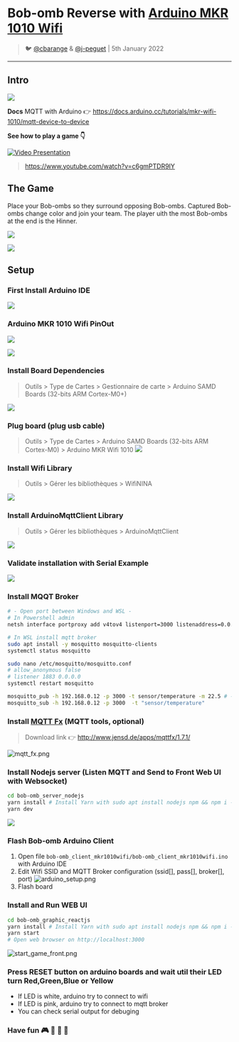 # Bob-omb Reverse with [Arduino MKR 1010 Wifi](https://docs.arduino.cc/hardware/mkr-wifi-1010/)
> 🐦 [@cbarange](https://twitter.com/cbarange_dev) & [@j-peguet](https://twitter.com/j_peguet) | 5th January 2022
---

## Intro


![](image/schema.drawio.png)

**Docs**
MQTT with Arduino 👉 https://docs.arduino.cc/tutorials/mkr-wifi-1010/mqtt-device-to-device


**See how to play a game 👇**

[![Video Presentation](https://img.youtube.com/vi/c6gmPTDR9IY/0.jpg)](https://www.youtube.com/watch?v=c6gmPTDR9IY)

> https://www.youtube.com/watch?v=c6gmPTDR9IY

## The Game

Place your Bob-ombs so they surround opposing Bob-ombs. Captured Bob-ombs change color and join your team. The player uith the most Bob-ombs at the end is the Hinner.

![](image/end_game_front.png)


![](image/bob-omb_crazy.gif)


## Setup

### First Install Arduino IDE

![](image/arduino_ide_install.PNG)

### Arduino MKR 1010 Wifi PinOut

![](image/arduino_mkr_1010_wifi_pinout.jpg)


![](image/arduino.jpg)

### Install Board Dependencies

> Outils > Type de Cartes > Gestionnaire de carte > Arduino SAMD Boards (32-bits ARM Cortex-M0+)

![](image/install_aduino_samp_cortex_m0.gif)

### Plug board (plug usb cable)

> Outils > Type de Cartes > Arduino SAMD Boards (32-bits ARM Cortex-M0) > Arduino MKR Wifi 1010
![](image/plug_board_config_ide.gif)

### Install Wifi Library

> Outils > Gérer les bibliothèques > WifiNINA

![](image/install_wifinina.gif)

### Install ArduinoMqttClient Library

> Outils > Gérer les bibliothèques > ArduinoMqttClient

![](image/install_ArduinoMqttClient.gif)

### Validate installation with Serial Example

![](image/validate_installation_example.gif)


### Install MQQT Broker

```bash
# - Open port between Windows and WSL -
# In Powershell admin
netsh interface portproxy add v4tov4 listenport=3000 listenaddress=0.0.0.0 connectport=3000 connectaddress=172.25.13.92 #←WLS IP

# In WSL install mqtt broker
sudo apt install -y mosquitto mosquitto-clients
systemctl status mosquitto

sudo nano /etc/mosquitto/mosquitto.conf
# allow_anonymous false
# listener 1883 0.0.0.0
systemctl restart mosquitto

mosquitto_pub -h 192.168.0.12 -p 3000 -t sensor/temperature -m 22.5 # -u user -P pass -r r indique au broker de retenir (ou pas) le message
mosquitto_sub -h 192.168.0.12 -p 3000  -t "sensor/temperature"
```

### Install [MQTT Fx](https://mqttfx.jensd.de/) (MQTT tools, optional)

> Download link 👉 http://www.jensd.de/apps/mqttfx/1.7.1/

![mqtt_fx.png](image/mqtt_fx.png)

### Install Nodejs server (Listen MQTT and Send to Front Web UI with Websocket)

```bash
cd bob-omb_server_nodejs
yarn install # Install Yarn with sudo apt install nodejs npm && npm i -g yarn
yarn dev
```

![](image/nodejs_server.png)


### Flash Bob-omb Arduino Client

1. Open file `bob-omb_client_mkr1010wifi/bob-omb_client_mkr1010wifi.ino` with Arduino IDE 
2. Edit Wifi SSID and MQTT Broker configuration (ssid[], pass[], broker[], port)
![arduino_setup.png](image/arduino_setup.png)
3. Flash board

### Install and Run WEB UI

```bash
cd bob-omb_graphic_reactjs
yarn install # Install Yarn with sudo apt install nodejs npm && npm i -g yarn
yarn start
# Open web browser on http://localhost:3000
```

![start_game_front.png](image/start_game_front.png)

### Press RESET button on arduino boards and wait util their LED turn Red,Green,Blue or Yellow

* If LED is white, arduino try to connect to wifi
* If LED is pink, arduino try to connect to mqtt broker
* You can check serial output for debuging

### Have fun 🎮 🔴 🔵 👾